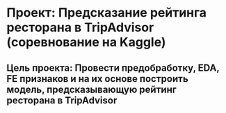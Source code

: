 # Проект: Предсказание рейтинга ресторана в TripAdvisor (соревнование на Kaggle)

## Цель проекта: Провести предобработку, EDA, FE признаков и на их основе построить модель, предсказывающую рейтинг ресторана в TripAdvisor
